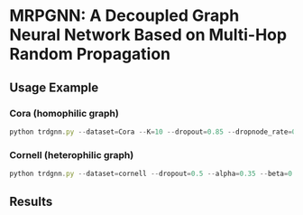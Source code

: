 # MRPGNN: A Decoupled Graph Neural Network Based on Multi-Hop Random Propagation
## Usage Example
### Cora (homophilic graph)
```javascript
python trdgnn.py --dataset=Cora --K=10 --dropout=0.85 --dropnode_rate=0.15
```

### Cornell (heterophilic graph)
```javascript
python trdgnn.py --dataset=cornell --dropout=0.5 --alpha=0.35 --beta=0.2 --dropnode_rate=0.15
```
## Results


